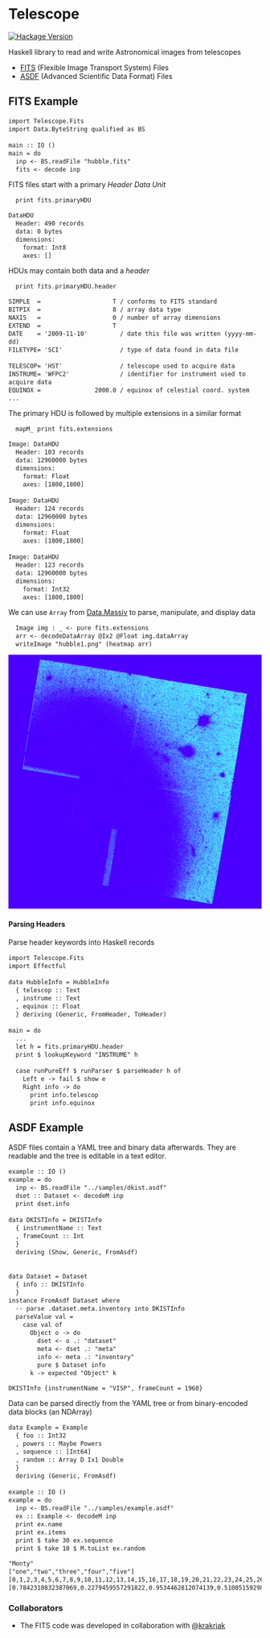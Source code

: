 
Telescope
=========

[![Hackage Version](https://img.shields.io/hackage/v/telescope?color=success)](https://hackage.haskell.org/package/telescope)


Haskell library to read and write Astronomical images from telescopes

* [FITS](https://fits.gsfc.nasa.gov/fits_standard.html) (Flexible Image Transport System) Files
* [ASDF](https://asdf-standard.readthedocs.io/) (Advanced Scientific Data Format) Files

FITS Example
------------

```
import Telescope.Fits
import Data.ByteString qualified as BS

main :: IO ()
main = do
  inp <- BS.readFile "hubble.fits"
  fits <- decode inp
```

FITS files start with a primary *Header Data Unit*

```
  print fits.primaryHDU
```

```
DataHDU
  Header: 490 records
  data: 0 bytes
  dimensions:
    format: Int8
    axes: []
```

HDUs may contain both data and a *header*

```
  print fits.primaryHDU.header
```

```
SIMPLE  =                    T / conforms to FITS standard
BITPIX  =                    8 / array data type
NAXIS   =                    0 / number of array dimensions
EXTEND  =                    T
DATE    = '2009-11-10'         / date this file was written (yyyy-mm-dd)
FILETYPE= 'SCI'                / type of data found in data file

TELESCOP= 'HST'                / telescope used to acquire data
INSTRUME= 'WFPC2'              / identifier for instrument used to acquire data
EQUINOX =               2000.0 / equinox of celestial coord. system
...
```

The primary HDU is followed by multiple extensions in a similar format

```
  mapM_ print fits.extensions
```

```
Image: DataHDU
  Header: 103 records
  data: 12960000 bytes
  dimensions:
    format: Float
    axes: [1800,1800]

Image: DataHDU
  Header: 124 records
  data: 12960000 bytes
  dimensions:
    format: Float
    axes: [1800,1800]

Image: DataHDU
  Header: 123 records
  data: 12960000 bytes
  dimensions:
    format: Int32
    axes: [1800,1800]
```

We can use `Array` from [Data.Massiv](https://hackage.haskell.org/package/massiv) to parse, manipulate, and display data

```
  Image img : _ <- pure fits.extensions
  arr <- decodeDataArray @Ix2 @Float img.dataArray
  writeImage "hubble1.png" (heatmap arr)
```


![Hubble Output](https://raw.githubusercontent.com/DKISTDC/telescope.hs/main/example/output/hubble1.png)

#### Parsing Headers

Parse header keywords into Haskell records

```
import Telescope.Fits
import Effectful

data HubbleInfo = HubbleInfo
  { telescop :: Text
  , instrume :: Text
  , equinox :: Float
  } deriving (Generic, FromHeader, ToHeader)

main = do
  ...
  let h = fits.primaryHDU.header
  print $ lookupKeyword "INSTRUME" h

  case runPureEff $ runParser $ parseHeader h of
    Left e -> fail $ show e
    Right info -> do
      print info.telescop
      print info.equinox
```

ASDF Example
------------

ASDF files contain a YAML tree and binary data afterwards. They are readable and the tree is editable in a text editor.

```
example :: IO ()
example = do
  inp <- BS.readFile "../samples/dkist.asdf"
  dset :: Dataset <- decodeM inp
  print dset.info

data DKISTInfo = DKISTInfo
  { instrumentName :: Text
  , frameCount :: Int
  }
  deriving (Show, Generic, FromAsdf)


data Dataset = Dataset
  { info :: DKISTInfo
  }
instance FromAsdf Dataset where
  -- parse .dataset.meta.inventory into DKISTInfo
  parseValue val =
    case val of
      Object o -> do
        dset <- o .: "dataset"
        meta <- dset .: "meta"
        info <- meta .: "inventory"
        pure $ Dataset info
      k -> expected "Object" k
```


```
DKISTInfo {instrumentName = "VISP", frameCount = 1960}
```

Data can be parsed directly from the YAML tree or from binary-encoded data blocks (an NDArray)

```
data Example = Example
  { foo :: Int32
  , powers :: Maybe Powers
  , sequence :: [Int64]
  , random :: Array D Ix1 Double
  }
  deriving (Generic, FromAsdf)

example :: IO ()
example = do
  inp <- BS.readFile "../samples/example.asdf"
  ex :: Example <- decodeM inp
  print ex.name
  print ex.items
  print $ take 30 ex.sequence
  print $ take 10 $ M.toList ex.random
```

```
"Monty"
["one","two","three","four","five"]
[0,1,2,3,4,5,6,7,8,9,10,11,12,13,14,15,16,17,18,19,20,21,22,23,24,25,26,27,28,29]
[0.7842310832387069,0.2279459557291822,0.9534462812074139,0.5100515929833191,0.6597920763222204,0.8778040169160855,0.8079416746447109,0.5373925949744411,0.5169365152585088,0.436101639340324]
```


### Collaborators

* The FITS code was developed in collaboration with [@krakrjak](https://github.com/krakrjak/fits-parse)
